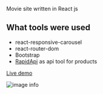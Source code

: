 Movie site written in React js

## What tools were used
- react-responsive-carousel
- react-router-dom
- Bootstrap
- [RapidApi](https://fakestoreapi.com) as api tool for products

[Live demo](https://front-end-50-projects-on-react-js.vercel.app/)

![image info](./src/Image/Screenshoot.jpg)

